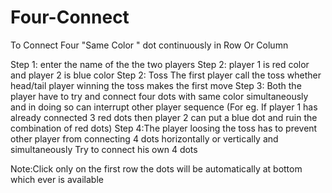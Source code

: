 # Four-Connect
To Connect Four "Same Color " dot continuously in Row Or Column

Step 1: enter the name of the the two players 
Step 2: player 1 is red color and player 2 is blue color 
Step 2: Toss 
The first player call the toss whether head/tail player winning the toss makes the first move
Step 3: Both the player have to try and connect four dots with same color simultaneously and in doing so can interrupt other player sequence
(For eg. If player 1 has already connected 3 red dots then player 2 can put a blue dot and ruin the combination of red dots)
Step 4:The player loosing the toss has to prevent other player from connecting 4 dots horizontally or vertically and simultaneously 
Try to connect his own 4 dots 

Note:Click only on the first row the dots will be automatically at bottom which ever is available
